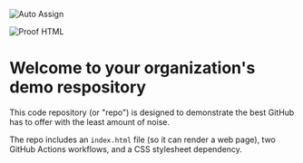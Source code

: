 ![Auto Assign](https://github.com/SwingNetV2/demo-repository/actions/workflows/auto-assign.yml/badge.svg)

![Proof HTML](https://github.com/SwingNetV2/demo-repository/actions/workflows/proof-html.yml/badge.svg)

# Welcome to your organization's demo respository
This code repository (or "repo") is designed to demonstrate the best GitHub has to offer with the least amount of noise.

The repo includes an `index.html` file (so it can render a web page), two GitHub Actions workflows, and a CSS stylesheet dependency.
